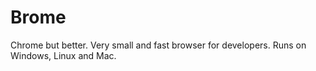 # Brome
Chrome but better. Very small and fast browser for developers. Runs on Windows, Linux and Mac.

